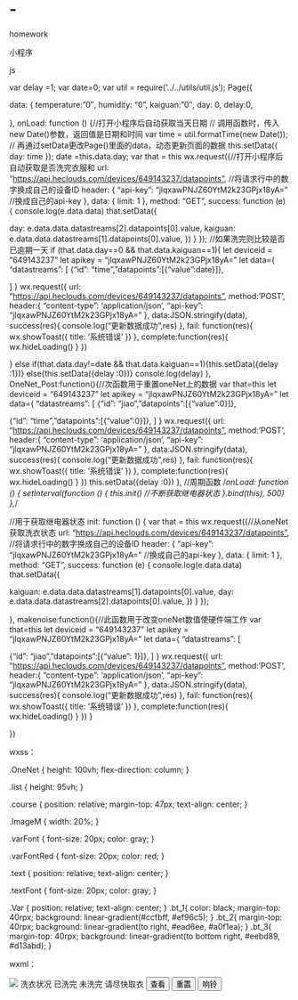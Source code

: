 # -
homework

小程序





js






var delay =1;
var date=0;
var util = require(‘../../utils/util.js’);
Page({

data: {
temperature:”0″,
humidity: “0”,
kaiguan:”0″,
day: 0,
delay:0,

},
onLoad: function () {//打开小程序后自动获取当天日期
// 调用函数时，传入new Date()参数，返回值是日期和时间
var time = util.formatTime(new Date());
// 再通过setData更改Page()里面的data，动态更新页面的数据
this.setData({
day: time
});
date =this.data.day;
var that = this
wx.request({//打开小程序后自动获取是否洗完衣服和
url: “https://api.heclouds.com/devices/649143237/datapoints”, //将请求行中的数字换成自己的设备ID
header: {
“api-key”: “jlqxawPNJZ60YtM2k23GPjx18yA=” //换成自己的api-key
},
data: {
limit: 1
},
method: “GET”,
success: function (e) {
console.log(e.data.data)
that.setData({

day: e.data.data.datastreams[2].datapoints[0].value,
kaiguan: e.data.data.datastreams[1].datapoints[0].value,
})
}
});
//如果洗完则比较是否已逾期一天
if (that.data.day==0 && that.data.kaiguan==1){
let deviceid = “649143237”
let apikey = “jlqxawPNJZ60YtM2k23GPjx18yA=”
let data={
“datastreams”: [
{“id”: “time”,”datapoints”:[{“value”:date}]},

]
}
wx.request({
url: “https://api.heclouds.com/devices/649143237/datapoints”,
method:’POST’,
header:{
“content-type”: ‘application/json’,
“api-key”: “jlqxawPNJZ60YtM2k23GPjx18yA=”
},
data:JSON.stringify(data),
success(res){
console.log(“更新数据成功”,res)
},
fail: function(res){
wx.showToast({ title: ‘系统错误’ })
},
complete:function(res){
wx.hideLoading()
}
})

}
else if(that.data.day!=date && that.data.kaiguan==1){this.setData({delay :1})}
else{this.setData({delay :0})}
console.log(delay)
},
OneNet_Post:function(){//次函数用于重置oneNet上的数据
var that=this
let deviceid = “649143237”
let apikey = “jlqxawPNJZ60YtM2k23GPjx18yA=”
let data={
“datastreams”: [
{“id”: “jiao”,”datapoints”:[{“value”:0}]},

{“id”: “time”,”datapoints”:[{“value”:0}]},
]
}
wx.request({
url: “https://api.heclouds.com/devices/649143237/datapoints”,
method:’POST’,
header:{
“content-type”: ‘application/json’,
“api-key”: “jlqxawPNJZ60YtM2k23GPjx18yA=”
},
data:JSON.stringify(data),
success(res){
console.log(“更新数据成功”,res)
},
fail: function(res){
wx.showToast({ title: ‘系统错误’ })
},
complete:function(res){
wx.hideLoading()
}
})
this.setData({delay :0})
},
//周期函数
/*onLoad: function () {
setInterval(function () {
this.init() //不断获取继电器状态
}.bind(this), 500)
},*/

//用于获取继电器状态
init: function () {
var that = this
wx.request({//从oneNet获取洗衣状态
url: “https://api.heclouds.com/devices/649143237/datapoints”, //将请求行中的数字换成自己的设备ID
header: {
“api-key”: “jlqxawPNJZ60YtM2k23GPjx18yA=” //换成自己的api-key
},
data: {
limit: 1
},
method: “GET”,
success: function (e) {
console.log(e.data.data)
that.setData({

kaiguan: e.data.data.datastreams[1].datapoints[0].value,
day: e.data.data.datastreams[2].datapoints[0].value,
})
}
});

},
makenoise:function(){//此函数用于改变oneNet数值使硬件端工作
var that=this
let deviceid = “649143237”
let apikey = “jlqxawPNJZ60YtM2k23GPjx18yA=”
let data={
“datastreams”: [

{“id”: “jiao”,”datapoints”:[{“value”: 1}]},
]
}
wx.request({
url: “https://api.heclouds.com/devices/649143237/datapoints”,
method:’POST’,
header:{
“content-type”: ‘application/json’,
“api-key”: “jlqxawPNJZ60YtM2k23GPjx18yA=”
},
data:JSON.stringify(data),
success(res){
console.log(“更新数据成功”,res)
},
fail: function(res){
wx.showToast({ title: ‘系统错误’ })
},
complete:function(res){
wx.hideLoading()
}
})
}

})

 




wxss：







.OneNet {
height: 100vh;
flex-direction: column;
}

.list {
height: 95vh;
}

.course {
position: relative;
margin-top: 47px;
text-align: center;
}

.ImageM {
width: 20%;
}

.varFont {
font-size: 20px;
color: gray;
}

.varFontRed {
font-size: 20px;
color: red;
}

.text {
position: relative;
text-align: center;
}

.textFont {
font-size: 20px;
color: gray;
}

.Var {
position: relative;
text-align: center;
}
.bt_1{
color: black;
margin-top: 40rpx;
background: linear-gradient(#ccfbff, #ef96c5);
}
.bt_2{
margin-top: 40rpx;
background: linear-gradient(to right, #ead6ee, #a0f1ea);
}
.bt_3{
margin-top: 40rpx;
background: linear-gradient(to bottom right, #eebd89, #d13abd);
}









wxml：









<view calss=”OneNet”>

<view class=”course”>
<view>
<image class=”ImageM” mode=”widthFix” src=”../image/humi.png”></image>
</view>
<view class=”text”>
<text class=”textFont”>洗衣状况</text>
</view>
<view class=”Var”>
<text class=”varFont” > </text> <text> </text>
<view class=”textFont” wx:if=”{{kaiguan==1 }}”>已洗完</view>
<view class=”textFont” wx:if=”{{kaiguan==0 }}”>未洗完</view>
<view class=”textFont” wx:if=”{{delay==1 }}”>请尽快取衣</view>
<view wx:if=”{{delay==0 }}”> </view>
</view>
</view>
</view>
<button class=”bt_2″ bindtap=’init’ >查看</button>
<button class=”bt_3″ bindtap=’OneNet_Post’ >重置</button>
<button class=”bt_1″ bindtap=’makenoise’>响铃</button>
